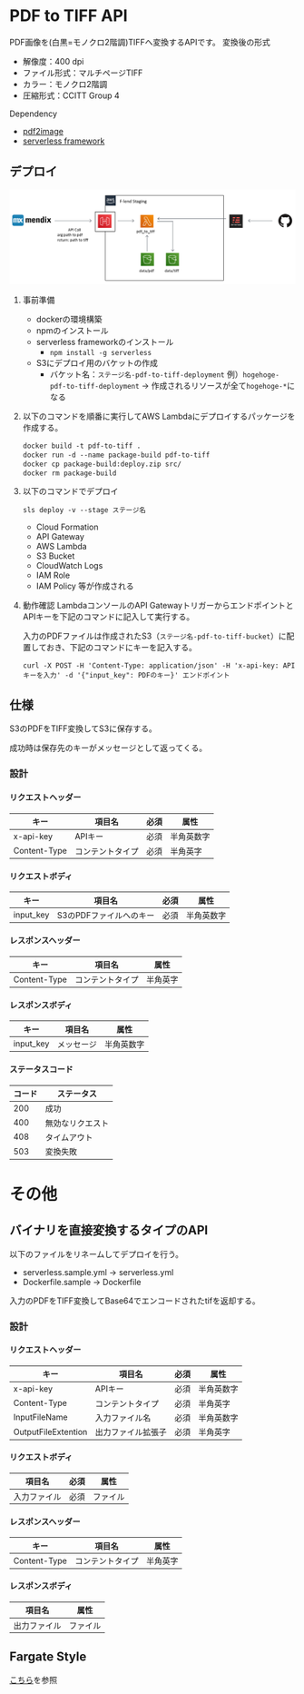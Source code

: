 # PDF to TIFF API

PDF画像を(白黒=モノクロ2階調)TIFFへ変換するAPIです。
変換後の形式
- 解像度：400 dpi
- ファイル形式：マルチページTIFF
- カラー：モノクロ2階調
- 圧縮形式：CCITT Group 4

Dependency
* [pdf2image](https://github.com/Belval/pdf2image)
* [serverless framework](https://serverless.com/)

## デプロイ

![lambda_style.PNG](./docs/lambda_style.PNG)

1. 事前準備
    - dockerの環境構築
    - npmのインストール
    - serverless frameworkのインストール
      - `npm install -g serverless`
    - S3にデプロイ用のバケットの作成
      - バケット名：`ステージ名-pdf-to-tiff-deployment`
        例）`hogehoge-pdf-to-tiff-deployment`
            -> 作成されるリソースが全て`hogehoge-*`になる

2. 以下のコマンドを順番に実行してAWS Lambdaにデプロイするパッケージを作成する。
    ```
    docker build -t pdf-to-tiff .
    docker run -d --name package-build pdf-to-tiff
    docker cp package-build:deploy.zip src/
    docker rm package-build
    ```

3. 以下のコマンドでデプロイ
    ```
    sls deploy -v --stage ステージ名
    ```
    - Cloud Formation
    - API Gateway
    - AWS Lambda
    - S3 Bucket
    - CloudWatch Logs
    - IAM Role
    - IAM Policy
    等が作成される

4. 動作確認
    LambdaコンソールのAPI GatewayトリガーからエンドポイントとAPIキーを下記のコマンドに記入して実行する。

    入力のPDFファイルは作成されたS3（`ステージ名-pdf-to-tiff-bucket`）に配置しておき、下記のコマンドにキーを記入する。
    ```
    curl -X POST -H 'Content-Type: application/json' -H 'x-api-key: APIキーを入力' -d '{"input_key": PDFのキー}' エンドポイント
    ```

## 仕様

S3のPDFをTIFF変換してS3に保存する。

成功時は保存先のキーがメッセージとして返ってくる。

### 設計

#### リクエストヘッダー

| キー | 項目名 | 必須 | 属性 |
| --- | --- | --- | --- |
| x-api-key | APIキー | 必須 | 半角英数字 |
| Content-Type | コンテントタイプ | 必須 | 半角英字 |

#### リクエストボディ

| キー | 項目名 | 必須 | 属性 |
| --- | --- | --- | --- |
| input_key | S3のPDFファイルへのキー | 必須 | 半角英数字 |

#### レスポンスヘッダー

| キー | 項目名 | 属性 |
| --- | --- | --- |
| Content-Type | コンテントタイプ | 半角英字 |

#### レスポンスボディ

| キー | 項目名 | 属性 |
| --- | --- | --- |
| input_key | メッセージ | 半角英数字 |

#### ステータスコード

| コード | ステータス |
| --- | --- |
| 200 | 成功 |
| 400 | 無効なリクエスト |
| 408 | タイムアウト |
| 503 | 変換失敗 |

# その他

## バイナリを直接変換するタイプのAPI
以下のファイルをリネームしてデプロイを行う。

- serverless.sample.yml → serverless.yml
- Dockerfile.sample → Dockerfile

入力のPDFをTIFF変換してBase64でエンコードされたtifを返却する。

### 設計

#### リクエストヘッダー

| キー | 項目名 | 必須 | 属性 |
| --- | --- | --- | --- |
| x-api-key | APIキー | 必須 | 半角英数字 |
| Content-Type | コンテントタイプ | 必須 | 半角英字 |
| InputFileName | 入力ファイル名 | 必須 | 半角英数字 |
| OutputFileExtention | 出力ファイル拡張子 | 必須 | 半角英字 |

#### リクエストボディ

| 項目名 | 必須 | 属性 |
| --- | --- | --- |
| 入力ファイル | 必須 | ファイル |

#### レスポンスヘッダー

| キー | 項目名 | 属性 |
| --- | --- | --- |
| Content-Type | コンテントタイプ | 半角英字 |

#### レスポンスボディ

| 項目名 | 属性 |
| --- | --- |
| 出力ファイル | ファイル |

## Fargate Style

[こちら](./development/README.md)を参照